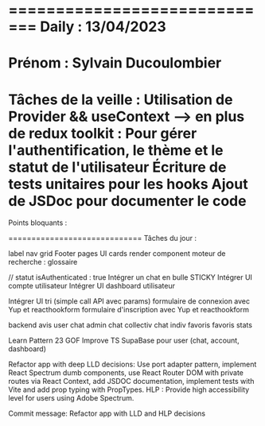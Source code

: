 =============================
Daily :
13/04/2023
=============================
Prénom :
Sylvain Ducoulombier
=============================
Tâches de la veille :
Utilisation de Provider && useContext
--> en plus de redux toolkit :
Pour gérer l'authentification, le thème et le statut de l'utilisateur
Écriture de tests unitaires pour les hooks
Ajout de JSDoc pour documenter le code
=============================
Points bloquants :

=============================
Tâches du jour :

label nav grid
Footer pages
UI cards render component
moteur de recherche : glossaire

// statut isAuthenticated : true
Intégrer un chat en bulle STICKY
Intégrer UI compte utilisateur
Intégrer UI dashboard utilisateur


Intégrer UI tri (simple call API avec params)
formulaire de connexion avec Yup et reacthookform
formulaire d'inscription avec Yup et reacthookform

backend
avis user
chat admin
chat collectiv
chat indiv
favoris
favoris stats


Learn Pattern 23 GOF
Improve TS
SupaBase pour user (chat, account, dashboard)

Refactor app with deep LLD decisions: Use port adapter pattern, implement React Spectrum dumb components, use React Router DOM with private routes via React Context, add JSDOC documentation, implement tests with Vite and add prop typing with PropTypes. HLP : Provide high accessibility level for users using Adobe Spectrum.

Commit message: Refactor app with LLD and HLP decisions